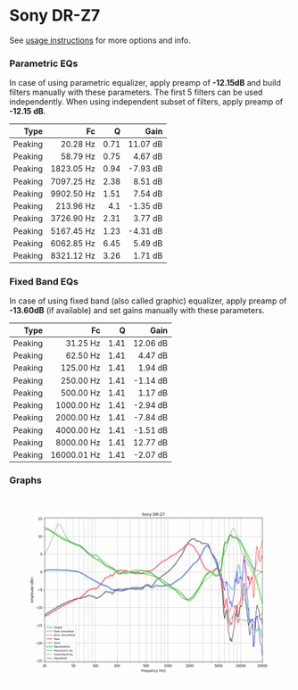 # Sony DR-Z7
See [usage instructions](https://github.com/jaakkopasanen/AutoEq#usage) for more options and info.

### Parametric EQs
In case of using parametric equalizer, apply preamp of **-12.15dB** and build filters manually
with these parameters. The first 5 filters can be used independently.
When using independent subset of filters, apply preamp of **-12.15 dB**.

| Type    | Fc         |    Q | Gain     |
|--------:|-----------:|-----:|---------:|
| Peaking | 20.28 Hz   | 0.71 | 11.07 dB |
| Peaking | 58.79 Hz   | 0.75 | 4.67 dB  |
| Peaking | 1823.05 Hz | 0.94 | -7.93 dB |
| Peaking | 7097.25 Hz | 2.38 | 8.51 dB  |
| Peaking | 9902.50 Hz | 1.51 | 7.54 dB  |
| Peaking | 213.96 Hz  | 4.1  | -1.35 dB |
| Peaking | 3726.90 Hz | 2.31 | 3.77 dB  |
| Peaking | 5167.45 Hz | 1.23 | -4.31 dB |
| Peaking | 6062.85 Hz | 6.45 | 5.49 dB  |
| Peaking | 8321.12 Hz | 3.26 | 1.71 dB  |

### Fixed Band EQs
In case of using fixed band (also called graphic) equalizer, apply preamp of **-13.60dB**
(if available) and set gains manually with these parameters.

| Type    | Fc          |    Q | Gain     |
|--------:|------------:|-----:|---------:|
| Peaking | 31.25 Hz    | 1.41 | 12.06 dB |
| Peaking | 62.50 Hz    | 1.41 | 4.47 dB  |
| Peaking | 125.00 Hz   | 1.41 | 1.94 dB  |
| Peaking | 250.00 Hz   | 1.41 | -1.14 dB |
| Peaking | 500.00 Hz   | 1.41 | 1.17 dB  |
| Peaking | 1000.00 Hz  | 1.41 | -2.94 dB |
| Peaking | 2000.00 Hz  | 1.41 | -7.84 dB |
| Peaking | 4000.00 Hz  | 1.41 | -1.51 dB |
| Peaking | 8000.00 Hz  | 1.41 | 12.77 dB |
| Peaking | 16000.01 Hz | 1.41 | -2.07 dB |

### Graphs
![](./Sony%20DR-Z7.png)